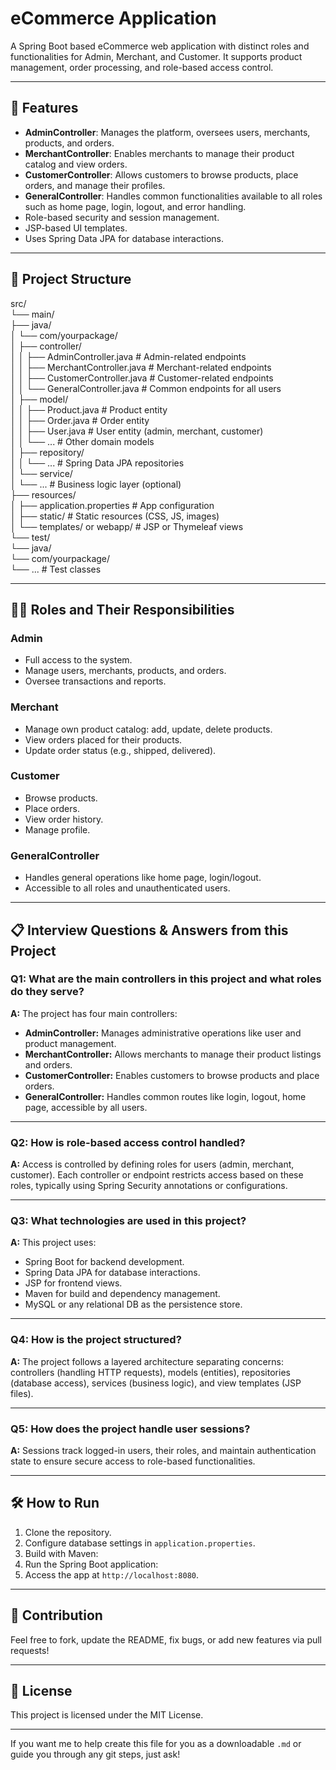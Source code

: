 # eCommerce Application

A Spring Boot based eCommerce web application with distinct roles and functionalities for Admin, Merchant, and Customer. It supports product management, order processing, and role-based access control.

---

## 🚀 Features

- **AdminController**: Manages the platform, oversees users, merchants, products, and orders.
- **MerchantController**: Enables merchants to manage their product catalog and view orders.
- **CustomerController**: Allows customers to browse products, place orders, and manage their profiles.
- **GeneralController**: Handles common functionalities available to all roles such as home page, login, logout, and error handling.
- Role-based security and session management.
- JSP-based UI templates.
- Uses Spring Data JPA for database interactions.

---

## 📂 Project Structure

src/                                            
└── main/                        
    ├── java/                   
    │   └── com/yourpackage/                     
    │       ├── controller/                       
    │       │   ├── AdminController.java        # Admin-related endpoints                
    │       │   ├── MerchantController.java     # Merchant-related endpoints           
    │       │   ├── CustomerController.java     # Customer-related endpoints        
    │       │   └── GeneralController.java      # Common endpoints for all users          
    │       ├── model/                                
    │       │   ├── Product.java                 # Product entity           
    │       │   ├── Order.java                   # Order entity           
    │       │   ├── User.java                    # User entity (admin, merchant, customer)           
    │       │   └── ...                          # Other domain models            
    │       ├── repository/                
    │       │   └── ...                          # Spring Data JPA repositories        
    │       └── service/         
    │           └── ...                          # Business logic layer (optional)           
    ├── resources/             
    │   ├── application.properties               # App configuration      
    │   ├── static/                              # Static resources (CSS, JS, images)          
    │   └── templates/ or webapp/                # JSP or Thymeleaf views      
    └── test/    
          └── java/          
            └── com/yourpackage/          
                └── ...                          # Test classes          



---

## 🧑‍💼 Roles and Their Responsibilities

### Admin
- Full access to the system.
- Manage users, merchants, products, and orders.
- Oversee transactions and reports.

### Merchant
- Manage own product catalog: add, update, delete products.
- View orders placed for their products.
- Update order status (e.g., shipped, delivered).

### Customer
- Browse products.
- Place orders.
- View order history.
- Manage profile.

### GeneralController
- Handles general operations like home page, login/logout.
- Accessible to all roles and unauthenticated users.

---

## 📋 Interview Questions & Answers from this Project

### Q1: What are the main controllers in this project and what roles do they serve?
**A:** The project has four main controllers:  
- **AdminController:** Manages administrative operations like user and product management.  
- **MerchantController:** Allows merchants to manage their product listings and orders.  
- **CustomerController:** Enables customers to browse products and place orders.  
- **GeneralController:** Handles common routes like login, logout, home page, accessible by all users.

---

### Q2: How is role-based access control handled?
**A:** Access is controlled by defining roles for users (admin, merchant, customer). Each controller or endpoint restricts access based on these roles, typically using Spring Security annotations or configurations.

---

### Q3: What technologies are used in this project?
**A:** This project uses:  
- Spring Boot for backend development.  
- Spring Data JPA for database interactions.  
- JSP for frontend views.  
- Maven for build and dependency management.  
- MySQL or any relational DB as the persistence store.

---

### Q4: How is the project structured?
**A:** The project follows a layered architecture separating concerns: controllers (handling HTTP requests), models (entities), repositories (database access), services (business logic), and view templates (JSP files).

---

### Q5: How does the project handle user sessions?
**A:** Sessions track logged-in users, their roles, and maintain authentication state to ensure secure access to role-based functionalities.

---

## 🛠️ How to Run

1. Clone the repository.
2. Configure database settings in `application.properties`.
3. Build with Maven:  
4. Run the Spring Boot application:  
5. Access the app at `http://localhost:8080`.

---

## 🤝 Contribution

Feel free to fork, update the README, fix bugs, or add new features via pull requests!

---

## 📜 License

This project is licensed under the MIT License.

---

If you want me to help create this file for you as a downloadable `.md` or guide you through any git steps, just ask!
